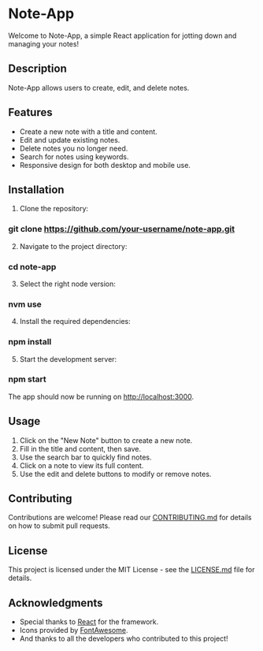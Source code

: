 # Note-App

Welcome to Note-App, a simple React application for jotting down and managing your notes!

## Description

Note-App allows users to create, edit, and delete notes.

## Features

- Create a new note with a title and content.
- Edit and update existing notes.
- Delete notes you no longer need.
- Search for notes using keywords.
- Responsive design for both desktop and mobile use.

## Installation

1. Clone the repository:

### git clone https://github.com/your-username/note-app.git

2. Navigate to the project directory:

### cd note-app

3. Select the right node version:

### nvm use

4. Install the required dependencies:

### npm install

5. Start the development server:

### npm start

The app should now be running on [http://localhost:3000](http://localhost:3000).

## Usage

1. Click on the "New Note" button to create a new note.
2. Fill in the title and content, then save.
3. Use the search bar to quickly find notes.
4. Click on a note to view its full content.
5. Use the edit and delete buttons to modify or remove notes.

## Contributing

Contributions are welcome! Please read our [CONTRIBUTING.md](CONTRIBUTING.md) for details on how to submit pull requests.

## License

This project is licensed under the MIT License - see the [LICENSE.md](LICENSE.md) file for details.

## Acknowledgments

- Special thanks to [React](https://reactjs.org/) for the framework.
- Icons provided by [FontAwesome](https://fontawesome.com/).
- And thanks to all the developers who contributed to this project!
